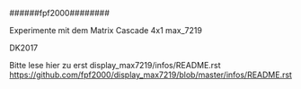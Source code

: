######fpf2000########

Experimente mit dem Matrix Cascade 4x1 max_7219

DK2017 

Bitte lese hier zu erst
 display_max7219/infos/README.rst 
 https://github.com/fpf2000/display_max7219/blob/master/infos/README.rst
